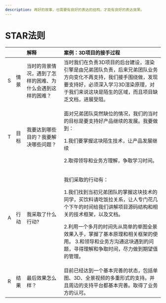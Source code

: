 ```yaml
---
description: 再好的故事，也需要有良好的表达的结构，才能有良好的表达效果。
---
```


# STAR法则

<table>
  <thead>
    <tr>
      <th style="text-align:left"></th>
      <th style="text-align:left"></th>
      <th style="text-align:left">&#x89E3;&#x91CA;</th>
      <th style="text-align:left">&#x6848;&#x4F8B;&#xFF1A;3D&#x9879;&#x76EE;&#x7684;&#x63A5;&#x624B;&#x8FC7;&#x7A0B;</th>
    </tr>
  </thead>
  <tbody>
    <tr>
      <td style="text-align:left">S</td>
      <td style="text-align:left">&#x60C5;&#x666F;</td>
      <td style="text-align:left">&#x5F53;&#x65F6;&#x7684;&#x80CC;&#x666F;&#x60C5;&#x51B5;&#xFF0C;&#x9047;&#x5230;&#x4E86;&#x600E;&#x6837;&#x7684;&#x56F0;&#x96BE;&#x3001;&#x4E3A;&#x4EC0;&#x4E48;&#x4F1A;&#x9047;&#x5230;&#x8FD9;&#x6837;&#x7684;&#x56F0;&#x96BE;&#xFF1F;</td>
      <td
      style="text-align:left">&#x5F53;&#x65F6;&#x6211;&#x4EEC;&#x5728;&#x8D1F;&#x8D23;3D&#x9879;&#x76EE;&#x7684;&#x540E;&#x53F0;&#x5EFA;&#x8BBE;&#xFF0C;&#x6E32;&#x67D3;&#x5F15;&#x64CE;&#x662F;&#x7531;&#x5144;&#x5F1F;&#x56E2;&#x961F;&#x8D1F;&#x8D23;&#xFF0C;&#x540E;&#x6765;&#x5144;&#x5F1F;&#x56E2;&#x961F;&#x4E1A;&#x52A1;&#x65B9;&#x5411;&#x53D8;&#x5316;&#x4E0D;&#x518D;&#x652F;&#x6301;&#xFF0C;&#x6211;&#x4EEC;&#x63A5;&#x624B;&#x56F4;&#x7ED5;&#x505A;&#xFF0C;&#x53D1;&#x73B0;&#x8981;&#x652F;&#x6301;&#x597D;&#xFF0C;&#x5FC5;&#x987B;&#x6DF1;&#x5165;&#x5B66;&#x4E60;3D&#x6E32;&#x67D3;&#x539F;&#x7406;&#xFF0C;&#x5BF9;&#x4E8E;&#x6211;&#x4EEC;&#x6765;&#x8BF4;&#x8FD9;&#x5757;&#x662F;&#x964C;&#x751F;&#x7684;&#x533A;&#x57DF;&#xFF0C;&#x800C;&#x4E14;&#x9879;&#x76EE;&#x7F3A;&#x4E4F;&#x6587;&#x6863;&#xFF0C;&#x8FDB;&#x5C55;&#x53D7;&#x963B;&#x3002;</td>
    </tr>
    <tr>
      <td style="text-align:left">T</td>
      <td style="text-align:left">&#x76EE;&#x6807;</td>
      <td style="text-align:left">&#x6211;&#x8981;&#x8FBE;&#x5230;&#x54EA;&#x4E9B;&#x76EE;&#x7684;&#xFF1F;&#x6211;&#x8981;&#x89E3;&#x51B3;&#x54EA;&#x4E9B;&#x95EE;&#x9898;&#xFF1F;</td>
      <td
      style="text-align:left">
        <p>&#x9762;&#x5BF9;&#x5144;&#x5F1F;&#x56E2;&#x961F;&#x7A81;&#x7136;&#x7F3A;&#x4F4D;&#x7684;&#x60C5;&#x51B5;&#xFF0C;&#x6211;&#x4EEC;&#x7684;&#x5F53;&#x65F6;&#x7684;&#x76EE;&#x6807;&#x662F;&#x8981;&#x652F;&#x6301;&#x597D;&#x4EA7;&#x54C1;&#x7EE7;&#x7EED;&#x7684;&#x53D1;&#x5C55;&#x3002;&#x6211;&#x8981;&#x505A;&#x5230;&#xFF1A;</p>
        <p>1.&#x6211;&#x4EEC;&#x8981;&#x638C;&#x63E1;&#x8FD9;&#x5757;&#x964C;&#x751F;&#x6280;&#x672F;&#xFF0C;&#x8BA9;&#x4EA7;&#x54C1;&#x53D1;&#x5C55;&#x7EE7;&#x7EED;</p>
        <p>2.&#x53D6;&#x5F97;&#x9886;&#x5BFC;&#x548C;&#x4E1A;&#x52A1;&#x65B9;&#x7406;&#x89E3;&#xFF0C;&#x4E89;&#x53D6;&#x5B66;&#x4E60;&#x65F6;&#x95F4;&#x3002;</p>
        </td>
    </tr>
    <tr>
      <td style="text-align:left">A</td>
      <td style="text-align:left">&#x884C;&#x52A8;</td>
      <td style="text-align:left">&#x6211;&#x91C7;&#x53D6;&#x4E86;&#x4EC0;&#x4E48;&#x884C;&#x52A8;?</td>
      <td
      style="text-align:left">
        <p>&#x6211;&#x4EEC;&#x91C7;&#x53D6;&#x7684;&#x884C;&#x52A8;&#x6709;&#xFF1A;</p>
        <p>1.&#x6211;&#x4EEC;&#x627E;&#x5230;&#x5F53;&#x521D;&#x5144;&#x5F1F;&#x56E2;&#x961F;&#x7684;&#x638C;&#x63E1;&#x8FD9;&#x5757;&#x6280;&#x672F;&#x7684;&#x540C;&#x5B66;&#xFF0C;&#x4E70;&#x996E;&#x6599;&#x8BF7;&#x5403;&#x996D;&#x62C9;&#x5173;&#x7CFB;&#xFF0C;&#x8BA9;&#x4EBA;&#x4E13;&#x95E8;&#x82B1;&#x51E0;&#x4E2A;&#x4E0B;&#x5348;&#x7684;&#x65F6;&#x95F4;&#x7ED9;&#x6211;&#x4EEC;&#x8BB2;&#x89E3;&#x9879;&#x76EE;&#x6E90;&#x7801;&#x7ED3;&#x6784;&#x548C;&#x76F8;&#x5173;&#x7684;&#x6280;&#x672F;&#x6846;&#x67B6;&#xFF0C;&#x4EE5;&#x53CA;&#x6587;&#x6863;&#x3002;</p>
        <p>2.&#x5229;&#x7528;&#x4E00;&#x4E2A;&#x591A;&#x6708;&#x7684;&#x65F6;&#x95F4;&#x5148;&#x4ECE;&#x7B80;&#x5355;&#x7684;&#x5355;&#x56FE;&#x5168;&#x666F;&#x6548;&#x679C;&#x5165;&#x624B;&#xFF0C;&#x638C;&#x63E1;&#x4E86;&#x57FA;&#x672C;&#x539F;&#x7406;&#x548C;&#x76F8;&#x5173;&#x6846;&#x67B6;&#x7684;&#x4F7F;&#x7528;&#x3002;
          3.&#x548C;&#x9886;&#x5BFC;&#x548C;&#x4E1A;&#x52A1;&#x65B9;&#x6C9F;&#x901A;&#x8FD9;&#x5757;&#x9047;&#x5230;&#x7684;&#x95EE;&#x9898;&#xFF0C;&#x5BFB;&#x5F97;&#x7406;&#x89E3;&#x548C;&#x4E89;&#x53D6;&#x65F6;&#x95F4;&#xFF0C;&#x5C3D;&#x529B;&#x505A;&#x5230;&#x671F;&#x671B;&#x503C;&#x7684;&#x7BA1;&#x7406;&#x3002;</p>
        </td>
    </tr>
    <tr>
      <td style="text-align:left">R</td>
      <td style="text-align:left">&#x7ED3;&#x679C;</td>
      <td style="text-align:left">&#x6700;&#x540E;&#x6548;&#x679C;&#x600E;&#x4E48;&#x6837;&#xFF1F;</td>
      <td
      style="text-align:left">&#x76EE;&#x524D;&#x5DF2;&#x7ECF;&#x8FBE;&#x5230;&#x4E00;&#x4E2A;&#x57FA;&#x672C;&#x5B8C;&#x5584;&#x7684;&#x72B6;&#x6001;&#xFF0C;&#x5305;&#x62EC;&#x5355;&#x56FE;&#x3001;3D&#x3001;&#x5168;&#x666F;&#x89C6;&#x9891;&#x7684;&#x591A;&#x91CD;&#x5F62;&#x5F0F;&#x7684;&#x652F;&#x6301;&#x3002;&#x5E76;&#x4E14;&#x5468;&#x8FB9;&#x7684;&#x652F;&#x6301;&#x5E73;&#x53F0;&#x90FD;&#x57FA;&#x672C;&#x5B8C;&#x5584;&#x3002;&#x53D6;&#x5F97;&#x4E86;&#x4E1A;&#x52A1;&#x65B9;&#x7684;&#x8BA4;&#x53EF;&#x3002;</td>
    </tr>
  </tbody>
</table>

